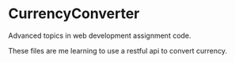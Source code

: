 # CurrencyConverter
Advanced topics in web development assignment code.


These files are me learning to use a restful api to convert currency.

